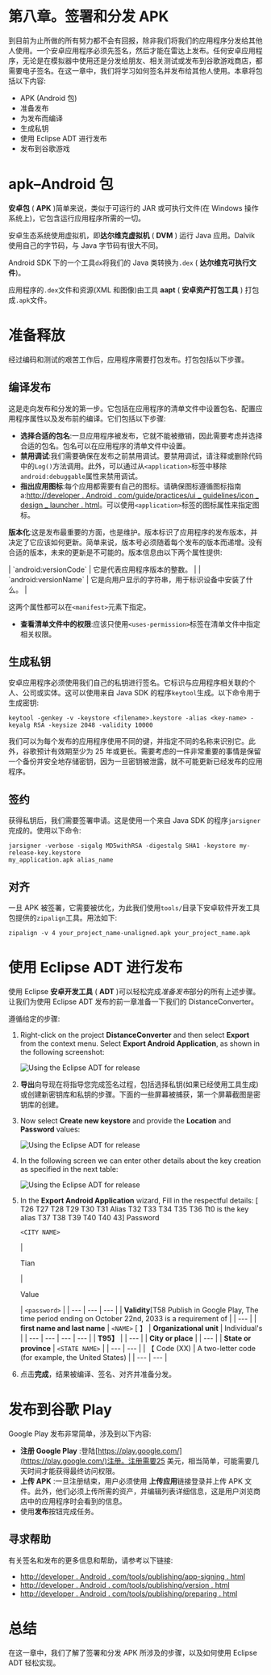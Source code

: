 # 第八章。签署和分发 APK

到目前为止所做的所有努力都不会有回报，除非我们将我们的应用程序分发给其他人使用。一个安卓应用程序必须先签名，然后才能在雷达上发布。任何安卓应用程序，无论是在模拟器中使用还是分发给朋友、相关测试或发布到谷歌游戏商店，都需要电子签名。在这一章中，我们将学习如何签名并发布给其他人使用。本章将包括以下内容:

*   APK (Android 包)
*   准备发布
*   为发布而编译
*   生成私钥
*   使用 Eclipse ADT 进行发布
*   发布到谷歌游戏

# apk–Android 包

**安卓包** ( **APK** )简单来说，类似于可运行的 JAR 或可执行文件(在 Windows 操作系统上)，它包含运行应用程序所需的一切。

安卓生态系统使用虚拟机，即**达尔维克虚拟机** ( **DVM** ) 运行 Java 应用。Dalvik 使用自己的字节码，与 Java 字节码有很大不同。

Android SDK 下的一个工具`dx`将我们的 Java 类转换为`.dex` ( **达尔维克可执行文件**)。

应用程序的`.dex`文件和资源(XML 和图像)由工具 **aapt** ( **安卓资产打包工具** ) 打包成`.apk`文件。

# 准备释放

经过编码和测试的艰苦工作后，应用程序需要打包发布。打包包括以下步骤。

## 编译发布

这是走向发布和分发的第一步。它包括在应用程序的清单文件中设置包名、配置应用程序属性以及发布前的编译。它们包括以下步骤:

*   **选择合适的包名**:一旦应用程序被发布，它就不能被撤销，因此需要考虑并选择合适的包名。包名可以在应用程序的清单文件中设置。
*   **禁用调试**:我们需要确保在发布之前禁用调试。要禁用调试，请注释或删除代码中的`Log()`方法调用。此外，可以通过从`<application>`标签中移除`android:debuggable`属性来禁用调试。
*   **指出应用图标**:每个应用都需要有自己的图标。请确保图标遵循图标指南 a:[http://developer . Android . com/guide/practices/ui _ guidelines/icon _ design _ launcher . html](http://developer.android.com/guide/practices/ui_guidelines/icon_design_launcher.html)。可以使用`<application>`标签的图标属性来指定图标。

**版本化**:这是发布最重要的方面，也是维护。版本标识了应用程序的发布版本，并决定了它应该如何更新。简单来说，版本号必须随着每个发布的版本而递增。没有合适的版本，未来的更新是不可能的。版本信息由以下两个属性提供:

<colgroup><col style="text-align: left"> <col style="text-align: left"></colgroup> 
| `android:versionCode` | 它是代表应用程序版本的整数。 |
| `android:versionName` | 它是向用户显示的字符串，用于标识设备中安装了什么。 |

这两个属性都可以在`<manifest>`元素下指定。

*   **查看清单文件中的权限**:应该只使用`<uses-permission>`标签在清单文件中指定相关权限。

## 生成私钥

安卓应用程序必须使用我们自己的私钥进行签名。它标识与应用程序相关联的个人、公司或实体。这可以使用来自 Java SDK 的程序`keytool`生成。以下命令用于生成密钥:

```
keytool -genkey -v -keystore <filename>.keystore -alias <key-name> -keyalg RSA -keysize 2048 -validity 10000

```

我们可以为每个发布的应用程序使用不同的键，并指定不同的名称来识别它。此外，谷歌预计有效期至少为 25 年或更长。需要考虑的一件非常重要的事情是保留一个备份并安全地存储密钥，因为一旦密钥被泄露，就不可能更新已经发布的应用程序。

## 签约

获得私钥后，我们需要签署申请。这是使用一个来自 Java SDK 的程序`jarsigner`完成的。使用以下命令:

```
jarsigner -verbose -sigalg MD5withRSA -digestalg SHA1 -keystore my-release-key.keystore 
my_application.apk alias_name

```

## 对齐

一旦 APK 被签署，它需要被优化，为此我们使用`tools/`目录下安卓软件开发工具包提供的`zipalign`工具。用法如下:

```
zipalign -v 4 your_project_name-unaligned.apk your_project_name.apk
```

# 使用 Eclipse ADT 进行发布

使用 Eclipse **安卓开发工具** ( **ADT** )可以轻松完成*准备发布*部分的所有上述步骤。让我们为使用 Eclipse ADT 发布的前一章准备一下我们的 DistanceConverter。

遵循给定的步骤:

1.  Right-click on the project **DistanceConverter** and then select **Export** from the context menu. Select **Export Android Application**, as shown in the following screenshot:

    ![Using the Eclipse ADT for release](graphics/1103OS_08_01.jpg)

2.  **导出**向导现在将指导您完成签名过程，包括选择私钥(如果已经使用工具生成)或创建新密钥库和私钥的步骤。下面的一些屏幕被捕获，第一个屏幕截图是密钥库的创建。
3.  Now select **Create new keystore** and provide the **Location** and **Password** values:

    ![Using the Eclipse ADT for release](graphics/1103OS_08_02.jpg)

4.  In the following screen we can enter other details about the key creation as specified in the next table:

    ![Using the Eclipse ADT for release](graphics/1103OS_08_03.jpg)

5.  In the **Export Android Application** wizard, Fill in the respectful details: [ T26 T27 T28 T29 T30 T31 Alias T32 T33 T34 T35 T36 Tt0 is the key alias T37 T38 T39 T40 T40 43] Password

    `<CITY NAME>`

    <colgroup><col style="text-align: left"> <col style="text-align: left"></colgroup> 
    | 

    Tian

     | 

    Value

     | `<password>` |
    | --- | --- | --- |
    | **Validity**[T58 Publish in Google Play, The time period ending on October 22nd, 2033 is a requirement of |
    | --- |
    | **first name and last name** | `<NAME>` [ 】 | **Organizational unit** | Individual's |
    | --- | --- | --- | --- |
    | **T95】** |
    | --- |
    | **City or place** |
    | --- |
    | **State or province** | `<STATE NAME>` |
    | --- | --- |
    | 【 Code (XX) | A two-letter code (for example, the United States) |
    | --- | --- |

6.  点击**完成**，结果被编译、签名、对齐并准备分发。

# 发布到谷歌 Play

Google Play 发布非常简单，涉及到以下内容:

*   **注册 Google Play** :登陆[https://play.google.com/](https://play.google.com/)注册。注册需要25 美元，相当简单，可能需要几天时间才能获得最终访问权限。
*   **上传 APK** :一旦注册结束，用户必须使用 **上传应用**链接登录并上传 APK 文件。此外，他们必须上传所需的资产，并编辑列表详细信息，这是用户浏览商店中的应用程序时会看到的信息。
*   使用**发布**按钮完成任务。

## 寻求帮助

有关签名和发布的更多信息和帮助，请参考以下链接:

*   [http://developer . Android . com/tools/publishing/app-signing . html](http://developer.android.com/tools/publishing/app-signing.html)
*   [http://developer . Android . com/tools/publishing/version . html](http://developer.android.com/tools/publishing/versioning.html)
*   [http://developer . Android . com/tools/publishing/preparing . html](http://developer.android.com/tools/publishing/preparing.html)

# 总结

在这一章中，我们了解了签署和分发 APK 所涉及的步骤，以及如何使用 Eclipse ADT 轻松实现。